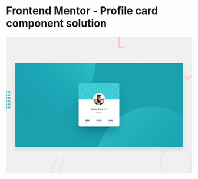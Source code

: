 # Frontend Mentor - Profile card component solution
![Profile card component challenge on Frontend Mentor](./design/desktop-preview.jpg)
